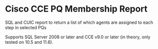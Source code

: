 # Cisco CCE PQ Membership Report
SQL and CUIC report to return a list of which agents are assigned to each step in selected PQs

Supports SQL Server 2008 or later and CCE v9.0 or later (in theory, only tested on 10.5 and 11.6).

